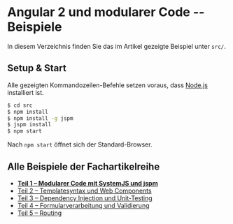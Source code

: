 # Angular 2 und modularer Code -- Beispiele

In diesem Verzeichnis finden Sie das im Artikel gezeigte Beispiel unter `src/`.

## Setup & Start

Alle gezeigten Kommandozeilen-Befehle setzen voraus, dass [Node.js](https://nodejs.org/) installiert ist. 

```cmd
$ cd src
$ npm install
$ npm install -g jspm
$ jspm install
$ npm start
```

Nach `npm start` öffnet sich der Standard-Browser.

## Alle Beispiele der Fachartikelreihe

* __[Teil 1 – Modularer Code mit SystemJS und jspm](https://github.com/Angular2Buch/angular2-module)__
* [Teil 2 – Templatesyntax und Web Components](https://github.com/Angular2Buch/angular2-template-syntax)
* [Teil 3 – Dependency Injection und Unit-Testing](https://github.com/Angular2Buch/angular2-testing)
* [Teil 4 – Formularverarbeitung und Validierung](https://github.com/Angular2Buch/angular2-forms)
* [Teil 5 – Routing](https://github.com/Angular2Buch/angular2-routing) 